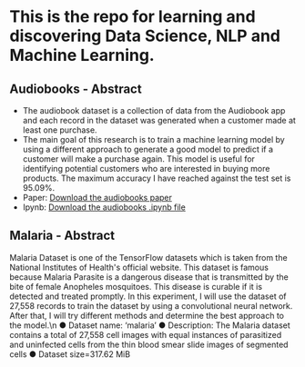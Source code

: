 # This is the repo for learning and discovering Data Science, NLP and Machine Learning.


## Audiobooks - Abstract
- The audiobook dataset is a collection of data from the Audiobook app and each
record in the dataset was generated when a customer made at least one purchase.
- The main goal of this research is to train a machine learning model by using a
different approach to generate a good model to predict if a customer will make a
purchase again. This model is useful for identifying potential customers who are interested in buying more products. The
maximum accuracy I have reached against the test set is 95.09%.
- Paper: [Download the audiobooks paper](https://github.com/hung-p/ml-playground/raw/main/audiobooks/audiobooks_report_paper.pdf) 
- Ipynb: [Download the audiobooks .ipynb file](https://github.com/hung-p/ml-playground/blob/main/audiobooks/audiobooks.ipynb) 

## Malaria - Abstract
Malaria Dataset is one of the TensorFlow datasets which is taken from the
National Institutes of Health's official website. This dataset is famous because Malaria
Parasite is a dangerous disease that is transmitted by the bite of female Anopheles
mosquitoes. This disease is curable if it is detected and treated promptly.
In this experiment, I will use the dataset of 27,558 records to train the dataset by
using a convolutional neural network. After that, I will try different methods and
determine the best approach to the model.\n
● Dataset name: ‘malaria’
● Description: The Malaria dataset contains a total of 27,558 cell images with equal
instances of parasitized and uninfected cells from the thin blood smear slide
images of segmented cells
● Dataset size=317.62 MiB


